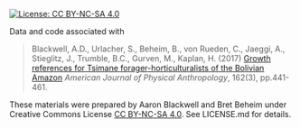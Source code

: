 
[![License: CC BY-NC-SA 4.0](https://licensebuttons.net/l/by-nc-sa/4.0/80x15.png)](https://creativecommons.org/licenses/by-nc-sa/4.0/)

Data and code associated with 

> Blackwell, A.D., Urlacher, S., Beheim, B., von Rueden, C., Jaeggi, A., Stieglitz, J., Trumble, B.C., Gurven, M., Kaplan, H. (2017) [Growth references for Tsimane forager-horticulturalists of the Bolivian Amazon](https://doi.org/10.1002/ajpa.23128) *American Journal of Physical Anthropology*, 162(3), pp.441-461.

These materials were prepared by Aaron Blackwell and Bret Beheim under Creative Commons License [CC BY-NC-SA 4.0](https://creativecommons.org/licenses/by-nc-sa/4.0/). See LICENSE.md for details.
